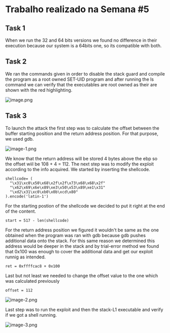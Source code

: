 # Trabalho realizado na Semana #5

## Task 1
When we run the 32 and 64 bits versions we found no difference in their execution because our system is a 64bits one, so its compatible with both.

## Task 2
We ran the commands given in order to disable the stack guard and compile the program as a root owned SET-UID program and after running the ls command we can verify that the executables are root owned as their are shown with the red highlighting.

![image.png](./image.png)

## Task 3
To launch the attack the first step was to calculate the offset between the buffer starting position and the return address position. For that purpose, we used gdb.

![image-1.png](./image-1.png)

We know that the return address will be stored 4 bytes above the ebp so the offset wiil be 108 + 4 = 112.
The next step was to modify the exploit according to the info acquired.
We started by inserting the shellcode.
```
shellcode= (
  "\x31\xc0\x50\x68\x2f\x2f\x73\x68\x68\x2f"
  "\x62\x69\x6e\x89\xe3\x50\x53\x89\xe1\x31"
  "\xd2\x31\xc0\xb0\x0b\xcd\x80"  
).encode('latin-1')
```

For the starting postion of the shellcode we decided to put it right at the end of the content.
```
start = 517 - len(shellcode) 
```

For the return address position we figured it wouldn't be same as the one obtained when the program was ran with gdb because gdb pushes additional data onto the stack. For this same reason we determined this address would be deeper in the stack and by trial-error method we found that 0x100 was enough to cover the additional data and get our exploit runnig as intended.
```
ret = 0xffffcac8 + 0x100
```

Last but not least we needed to change the offset value  to the one which was calculated previously
```
offset = 112 
```

![image-2.png](./image-2.png)

Last step was to run the exploit and then the stack-L1 executable and verify if we got a shell running.

![image-3.png](./image-3.png)
